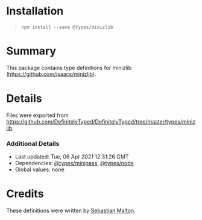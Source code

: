 # Installation
> `npm install --save @types/minizlib`

# Summary
This package contains type definitions for minizlib (https://github.com/isaacs/minizlib).

# Details
Files were exported from https://github.com/DefinitelyTyped/DefinitelyTyped/tree/master/types/minizlib.

### Additional Details
 * Last updated: Tue, 06 Apr 2021 12:31:26 GMT
 * Dependencies: [@types/minipass](https://npmjs.com/package/@types/minipass), [@types/node](https://npmjs.com/package/@types/node)
 * Global values: none

# Credits
These definitions were written by [Sebastian Malton](https://github.com/nokel81).
